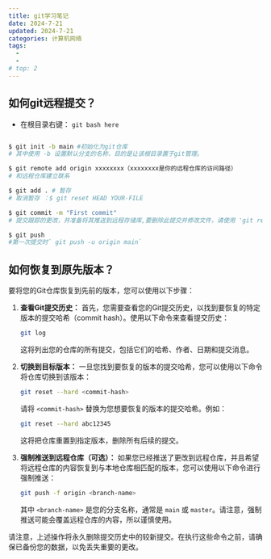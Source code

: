 ```yaml
---
title: git学习笔记
date: 2024-7-21
updated: 2024-7-21
categories: 计算机网络
tags:
  - 
  - 
# top: 2
---
```




## 如何git远程提交？
* 在根目录右键： `git bash here`
```bash

$ git init -b main #初始化为git仓库
# 其中使用 -b 设置默认分支的名称，目的是让该根目录置于git管理。

$ git remote add origin xxxxxxxx（xxxxxxxx是你的远程仓库的访问路径）
# 和远程仓库建立联系

$ git add . # 暂存
# 取消暂存 ：$ git reset HEAD YOUR-FILE

$ git commit -m "First commit" 
# 提交跟踪的更改，并准备将其推送到远程存储库,要删除此提交并修改文件，请使用 'git reset --soft HEAD~1' 并再次提交和添加文件。

$ git push
#第一次提交时` git push -u origin main`
```
## 如何恢复到原先版本？
要将您的Git仓库恢复到先前的版本，您可以使用以下步骤：

1. **查看Git提交历史：** 首先，您需要查看您的Git提交历史，以找到要恢复的特定版本的提交哈希（commit hash）。使用以下命令来查看提交历史：

   ```bash
   git log
   ```

   这将列出您的仓库的所有提交，包括它们的哈希、作者、日期和提交消息。

2. **切换到目标版本：** 一旦您找到要恢复的版本的提交哈希，您可以使用以下命令将仓库切换到该版本：

   ```bash
   git reset --hard <commit-hash>
   ```

   请将 `<commit-hash>` 替换为您想要恢复的版本的提交哈希。例如：

   ```bash
   git reset --hard abc12345
   ```

   这将把仓库重置到指定版本，删除所有后续的提交。

3. **强制推送到远程仓库（可选）：** 如果您已经推送了更改到远程仓库，并且希望将远程仓库的内容恢复到与本地仓库相匹配的版本，您可以使用以下命令进行强制推送：

   ```bash
   git push -f origin <branch-name>
   ```

   其中 `<branch-name>` 是您的分支名称，通常是 `main` 或 `master`。请注意，强制推送可能会覆盖远程仓库的内容，所以谨慎使用。

请注意，上述操作将永久删除提交历史中的较新提交。在执行这些命令之前，请确保已备份您的数据，以免丢失重要的更改。
